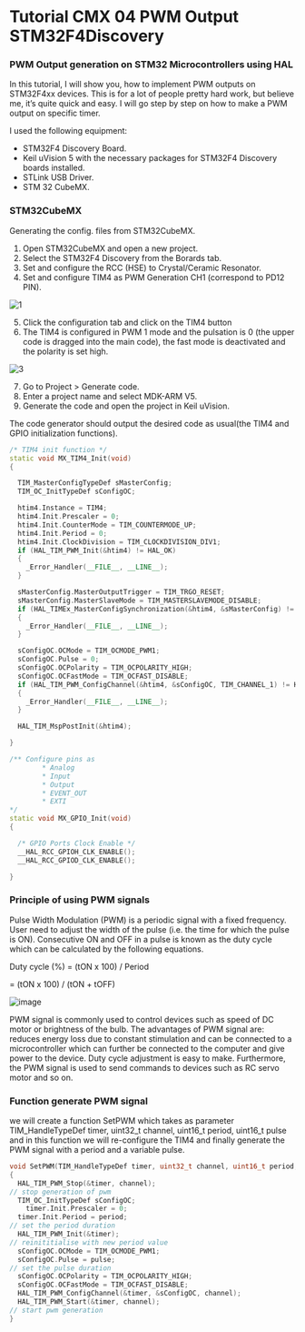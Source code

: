 # Tutorial CMX 04 PWM Output STM32F4Discovery

### PWM Output generation on STM32 Microcontrollers using HAL
In this tutorial, I will show you, how to implement PWM outputs on STM32F4xx devices. This is for a lot of people pretty hard work, but believe me, it’s quite quick and easy. I will go step by step on how to make a PWM output on specific timer.

I used the following equipment:

- STM32F4 Discovery Board.
- Keil uVision 5 with the necessary packages for STM32F4 Discovery boards installed.
- STLink USB Driver.
- STM 32 CubeMX.

### STM32CubeMX 

Generating the config. files from STM32CubeMX.  

1. Open STM32CubeMX and open a new project. 
2. Select the STM32F4 Discovery from the Borards tab.
3. Set and configure the RCC (HSE) to Crystal/Ceramic Resonator.
4. Set and configure TIM4 as PWM Generation CH1 (correspond to PD12 PIN).

![1](https://user-images.githubusercontent.com/32094503/34651893-36c09bf4-f3d7-11e7-87fb-3ea2d6e8723e.PNG)

5. Click the configuration tab and click on the TIM4 button 
6. The TIM4 is configured in PWM 1 mode and the pulsation is 0 (the upper code is dragged into the main code), the fast mode is deactivated and the polarity is set high.

![3](https://user-images.githubusercontent.com/32094503/34652043-4ce940a0-f3d9-11e7-9c94-bb4be8bcdb1c.PNG)

7. Go to Project > Generate code.
8. Enter a project name and select MDK-ARM V5.
9. Generate the code and open the project in Keil uVision.

The code generator should output the desired code as usual(the TIM4 and GPIO initialization functions).
``` C++
/* TIM4 init function */
static void MX_TIM4_Init(void)
{

  TIM_MasterConfigTypeDef sMasterConfig;
  TIM_OC_InitTypeDef sConfigOC;

  htim4.Instance = TIM4;
  htim4.Init.Prescaler = 0;
  htim4.Init.CounterMode = TIM_COUNTERMODE_UP;
  htim4.Init.Period = 0;
  htim4.Init.ClockDivision = TIM_CLOCKDIVISION_DIV1;
  if (HAL_TIM_PWM_Init(&htim4) != HAL_OK)
  {
    _Error_Handler(__FILE__, __LINE__);
  }

  sMasterConfig.MasterOutputTrigger = TIM_TRGO_RESET;
  sMasterConfig.MasterSlaveMode = TIM_MASTERSLAVEMODE_DISABLE;
  if (HAL_TIMEx_MasterConfigSynchronization(&htim4, &sMasterConfig) != HAL_OK)
  {
    _Error_Handler(__FILE__, __LINE__);
  }

  sConfigOC.OCMode = TIM_OCMODE_PWM1;
  sConfigOC.Pulse = 0;
  sConfigOC.OCPolarity = TIM_OCPOLARITY_HIGH;
  sConfigOC.OCFastMode = TIM_OCFAST_DISABLE;
  if (HAL_TIM_PWM_ConfigChannel(&htim4, &sConfigOC, TIM_CHANNEL_1) != HAL_OK)
  {
    _Error_Handler(__FILE__, __LINE__);
  }

  HAL_TIM_MspPostInit(&htim4);

}

/** Configure pins as 
        * Analog 
        * Input 
        * Output
        * EVENT_OUT
        * EXTI
*/
static void MX_GPIO_Init(void)
{

  /* GPIO Ports Clock Enable */
  __HAL_RCC_GPIOH_CLK_ENABLE();
  __HAL_RCC_GPIOD_CLK_ENABLE();

}
``` 

### Principle of using PWM signals
Pulse Width Modulation (PWM) is a periodic signal with a fixed frequency. User need to adjust the width of the pulse (i.e. the time for which the pulse is ON). Consecutive ON and OFF in a pulse is known as the duty cycle which can be calculated by the following equations.

Duty cycle (%) = (tON x 100) / Period

= (tON x 100) / (tON + tOFF)


![image](https://user-images.githubusercontent.com/32094503/34652215-9ba7446a-f3db-11e7-8a6c-d6ba75481d8b.png)

PWM signal is commonly used to control devices such as speed of DC motor or brightness of the bulb. The advantages of PWM signal are: reduces energy loss due to constant stimulation and can be connected to a microcontroller which can further be connected to the computer and give power to the device.  Duty cycle adjustment is easy to make. Furthermore, the PWM signal is used to send commands to devices such as RC servo motor and so on.

### Function generate PWM signal
we will create a function SetPWM which takes as parameter TIM_HandleTypeDef timer, uint32_t channel, uint16_t period, uint16_t pulse 
and in this function we will re-configure the TIM4 and finally generate the PWM signal with a period and a variable pulse.

```C++
void SetPWM(TIM_HandleTypeDef timer, uint32_t channel, uint16_t period, uint16_t pulse) 
{ 
  HAL_TIM_PWM_Stop(&timer, channel);    
// stop generation of pwm
  TIM_OC_InitTypeDef sConfigOC; 
	timer.Init.Prescaler = 0;
  timer.Init.Period = period;           
// set the period duration
  HAL_TIM_PWM_Init(&timer);  
// reinititialise with new period value
  sConfigOC.OCMode = TIM_OCMODE_PWM1; 
  sConfigOC.Pulse = pulse;              
// set the pulse duration 
  sConfigOC.OCPolarity = TIM_OCPOLARITY_HIGH; 
  sConfigOC.OCFastMode = TIM_OCFAST_DISABLE; 
  HAL_TIM_PWM_ConfigChannel(&timer, &sConfigOC, channel); 
  HAL_TIM_PWM_Start(&timer, channel);   
// start pwm generation
} 
```

